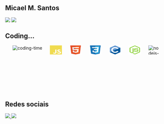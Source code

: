 ## Micael M. Santos

<div >
  <img height="180em" src="https://github-readme-stats.vercel.app/api?username=michaelmoises_icons=true&theme=great-gatsby&include_all_commits=true&count_private=true"/>
  <img height="180em" src="https://github-readme-stats.vercel.app/api/top-langs/?username=michaelmoises=compact&langs_count=16&theme=great-gatsby"/>
</div>

## Coding...
<div style="display: flex; justify-content: space-between;"> <br>
  <img align="left"height="150" alt="coding-time" src="code.gif">
  <img align="center" height="30" width="40" alt="js-icon"  src="https://raw.githubusercontent.com/devicons/devicon/master/icons/javascript/javascript-plain.svg">
  <img align="center" height="30" width="40" alt="html-icon" src="https://raw.githubusercontent.com/devicons/devicon/master/icons/html5/html5-original.svg">
  <img align="center" height="30" width="40" alt="css-icon" src="https://raw.githubusercontent.com/devicons/devicon/master/icons/css3/css3-original.svg">
  <img align="center" height="30" width="40" alt="c-icon" src="https://raw.githubusercontent.com/devicons/devicon/master/icons/c/c-original.svg">
  <img align="center" height="30" width="40" alt="nodejs-icon" src="https://raw.githubusercontent.com/devicons/devicon/master/icons/nodejs/nodejs-original.svg">
  <img align="center" height="30" width="40" alt="nodejs-icon" src="https://raw.githubusercontent.com/jmnote/z-icons/master/svg/cpp.svg">
</div>

## Redes sociais
<div>
  <a href = "mailto: michaelmoises6@gmail.com">
    <img width="20" src="https://static.vecteezy.com/system/resources/previews/020/964/377/original/gmail-mail-icon-for-web-design-free-png.png">
  </a>
  <a href = "https://www.linkedin.com/in/micael-m-santos-b03107161/">
    <img width="35" src="https://logospng.org/download/linkedin/logo-linkedin-icon-4096.png">
  </a>
</div>

